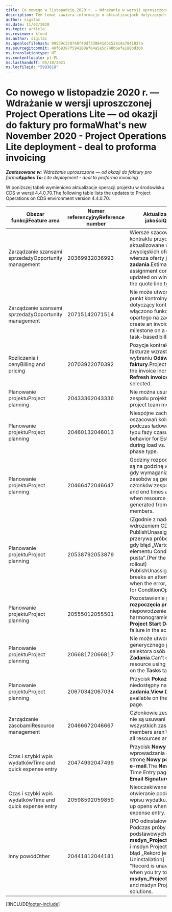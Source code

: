 ```yaml
---
title: Co nowego w listopadzie 2020 r. — Wdrażanie w wersji uproszczonej Project Operations Lite — od okazji do faktury pro forma
description: Ten temat zawiera informacje o aktualizacjach dotyczących jakości dostępnych w wydaniu Project Operations Lite z listopada 2020 r. - dotyczy fakturowania proforma.
author: sigitac
ms.date: 11/02/2020
ms.topic: article
ms.reviewer: kfend
ms.author: sigitac
ms.openlocfilehash: 99539c378748f40df330841dbc52814a7841837a
ms.sourcegitcommit: 40f68387f594180af64a5e5c748b6efa188bd300
ms.translationtype: HT
ms.contentlocale: pl-PL
ms.lasthandoff: 05/10/2021
ms.locfileid: "5993818"
---
```

# <a name="whats-new-november-2020---project-operations-lite-deployment---deal-to-proforma-invoicing"></a><span data-ttu-id="4162d-103">Co nowego w listopadzie 2020 r. — Wdrażanie w wersji uproszczonej Project Operations Lite — od okazji do faktury pro forma</span><span class="sxs-lookup"><span data-stu-id="4162d-103">What's new November 2020 - Project Operations Lite deployment - deal to proforma invoicing</span></span>

<span data-ttu-id="4162d-104">_**Zastosowane w:** Wdrażanie uproszczone — od okazji do faktury pro forma_</span><span class="sxs-lookup"><span data-stu-id="4162d-104">_**Applies To:** Lite deployment - deal to proforma invoicing_</span></span>

<span data-ttu-id="4162d-105">W poniższej tabeli wymieniono aktualizacje operacji projektu w środowisku CDS w wersji 4.4.0.70.</span><span class="sxs-lookup"><span data-stu-id="4162d-105">The following table lists the updates to Project Operations on CDS environment version 4.4.0.70.</span></span>

| <span data-ttu-id="4162d-106">Obszar funkcji</span><span class="sxs-lookup"><span data-stu-id="4162d-106">Feature area</span></span>                 | <span data-ttu-id="4162d-107">Numer referencyjny</span><span class="sxs-lookup"><span data-stu-id="4162d-107">Reference number</span></span> | <span data-ttu-id="4162d-108">Aktualizacja dotycząca jakości</span><span class="sxs-lookup"><span data-stu-id="4162d-108">Quality update</span></span>                                                                                                                                                                    |
|------------------------------|------------------|-----------------------------------------------------------------------------------------------------------------------------------------------------------------------------------|
| <span data-ttu-id="4162d-109">  Zarządzanie szansami sprzedaży</span><span class="sxs-lookup"><span data-stu-id="4162d-109">Opportunity management</span></span>       | <span data-ttu-id="4162d-110">2036993</span><span class="sxs-lookup"><span data-stu-id="4162d-110">2036993</span></span>          | <span data-ttu-id="4162d-111">Wiersze szacowania i wiersze kontraktu przydziału zasobów są aktualizowane w przypadku zwycięskich ofert, gdy typem wiersza oferty jest **Wszystkie zadania**.</span><span class="sxs-lookup"><span data-stu-id="4162d-111">Estimate line and resource   assignment contract lines are updated on winning quotes when the quote line   type is **All tasks**.</span></span>                                                 |
| <span data-ttu-id="4162d-112">  Zarządzanie szansami sprzedaży</span><span class="sxs-lookup"><span data-stu-id="4162d-112">Opportunity management</span></span>       | <span data-ttu-id="4162d-113">2071514</span><span class="sxs-lookup"><span data-stu-id="4162d-113">2071514</span></span>          | <span data-ttu-id="4162d-114">Nie może utworzyć faktury na punkt kontrolny stałej ceny dotyczący kontraktu, na którym włączono funkcję fakturowania opartego na zadaniach.</span><span class="sxs-lookup"><span data-stu-id="4162d-114">Can't create an invoice for a   fixed price milestone on a contract that has task-based billing enabled.</span></span>                                                                          |
| <span data-ttu-id="4162d-115">Rozliczenia i ceny</span><span class="sxs-lookup"><span data-stu-id="4162d-115">Billing and pricing</span></span>          | <span data-ttu-id="4162d-116">2070392</span><span class="sxs-lookup"><span data-stu-id="4162d-116">2070392</span></span>          | <span data-ttu-id="4162d-117">Pozycje kontraktu projektu na fakturze wzrastają po każdym wybraniu **Odśwież transakcje faktury**.</span><span class="sxs-lookup"><span data-stu-id="4162d-117">Project contract lines on the   invoice increase every time **Refresh invoice transactions** is   selected.</span></span>                                                                       |
| <span data-ttu-id="4162d-118">Planowanie projektu</span><span class="sxs-lookup"><span data-stu-id="4162d-118">Project planning</span></span>             | <span data-ttu-id="4162d-119">2043336</span><span class="sxs-lookup"><span data-stu-id="4162d-119">2043336</span></span>          | <span data-ttu-id="4162d-120">Nie można usunąć rekordu członka zespołu projektu.</span><span class="sxs-lookup"><span data-stu-id="4162d-120">Unable to delete a project team member record.</span></span>                                                                                                                                    |
| <span data-ttu-id="4162d-121">Planowanie projektu</span><span class="sxs-lookup"><span data-stu-id="4162d-121">Project planning</span></span>             | <span data-ttu-id="4162d-122">2046013</span><span class="sxs-lookup"><span data-stu-id="4162d-122">2046013</span></span>          | <span data-ttu-id="4162d-123">Niespójne zachowanie dotyczące oszacowań kolumn znaczników podczas ładowania i przy zmianie typu fazy czasu.</span><span class="sxs-lookup"><span data-stu-id="4162d-123">Inconsistent behavior for   Estimates tag columns during load vs. on change of time-phase type.</span></span>                                                                                   |
| <span data-ttu-id="4162d-124">Planowanie projektu</span><span class="sxs-lookup"><span data-stu-id="4162d-124">Project planning</span></span>             | <span data-ttu-id="4162d-125">2046647</span><span class="sxs-lookup"><span data-stu-id="4162d-125">2046647</span></span>          | <span data-ttu-id="4162d-126">Godziny rozpoczęcia i zakończenia są na godzinę wypadane w czasie, gdy wymagania dotyczące zasobów są generowane przez członków zespołu projektu.</span><span class="sxs-lookup"><span data-stu-id="4162d-126">Start and end times are off by   an hour when resource requirements are generated from project team members.</span></span>                                                                      |
| <span data-ttu-id="4162d-127">Planowanie projektu</span><span class="sxs-lookup"><span data-stu-id="4162d-127">Project planning</span></span>             | <span data-ttu-id="4162d-128">2053879</span><span class="sxs-lookup"><span data-stu-id="4162d-128">2053879</span></span>          | <span data-ttu-id="4162d-129">(Zgodnie z nadchodzącym wdrożeniem CDS) PublishUnassignedAssignments przerywa próbę zapisania zadania, gdy błąd „Wartość przekazana dla elementu ConditionOperator.In jest pusta”.</span><span class="sxs-lookup"><span data-stu-id="4162d-129">(Per the upcoming CDS   rollout)   PublishUnassignedAssignments   breaks an attempt to save a task when  the error, "The   value passed for ConditionOperator.In is   empty."</span></span> |
| <span data-ttu-id="4162d-130">Planowanie projektu</span><span class="sxs-lookup"><span data-stu-id="4162d-130">Project planning</span></span>             | <span data-ttu-id="4162d-131">2055501</span><span class="sxs-lookup"><span data-stu-id="4162d-131">2055501</span></span>          | <span data-ttu-id="4162d-132">Pozostawienie pustej **Daty rozpoczęcia projektu** powoduje niepowodzenie w harmonogramie.</span><span class="sxs-lookup"><span data-stu-id="4162d-132">Leaving the **Project Start   Date** empty causes a failure in the schedule.</span></span>                                                                                                      |
| <span data-ttu-id="4162d-133">Planowanie projektu</span><span class="sxs-lookup"><span data-stu-id="4162d-133">Project planning</span></span>             | <span data-ttu-id="4162d-134">2066817</span><span class="sxs-lookup"><span data-stu-id="4162d-134">2066817</span></span>          | <span data-ttu-id="4162d-135">Nie może utworzyć zasobu generycznego przy użyciu selektora osób na karcie **Zadania**.</span><span class="sxs-lookup"><span data-stu-id="4162d-135">Can't create a generic   resource   using the people picker on   the **Tasks** tab.</span></span>                                                                                               |
| <span data-ttu-id="4162d-136">Planowanie projektu</span><span class="sxs-lookup"><span data-stu-id="4162d-136">Project planning</span></span>             | <span data-ttu-id="4162d-137">2067034</span><span class="sxs-lookup"><span data-stu-id="4162d-137">2067034</span></span>          | <span data-ttu-id="4162d-138">Przycisk **Pokaż szczegóły** jest niedostępny na stronie **Szczegóły zadania**.</span><span class="sxs-lookup"><span data-stu-id="4162d-138">**View Details** button isn't available on the **Details of Task** page.</span></span>                                                                                                         |
| <span data-ttu-id="4162d-139">Zarządzanie zasobami</span><span class="sxs-lookup"><span data-stu-id="4162d-139">Resource management</span></span>          | <span data-ttu-id="4162d-140">2046667</span><span class="sxs-lookup"><span data-stu-id="4162d-140">2046667</span></span>          | <span data-ttu-id="4162d-141">Członkowie zespołu generycznego nie są usuwani nawet po spełnieniu wszystkich zasobów.</span><span class="sxs-lookup"><span data-stu-id="4162d-141">Generic team members aren't   deleted even after all resources are fulfilled.</span></span>                                                                                                     |
| <span data-ttu-id="4162d-142">Czas i szybki wpis wydatków</span><span class="sxs-lookup"><span data-stu-id="4162d-142">Time and quick expense entry</span></span> | <span data-ttu-id="4162d-143">2047499</span><span class="sxs-lookup"><span data-stu-id="4162d-143">2047499</span></span>          | <span data-ttu-id="4162d-144">Przycisk **Nowy** na stronie wprowadzania czasu otwiera stronę **Nowy podpis wiadomości e-mail**.</span><span class="sxs-lookup"><span data-stu-id="4162d-144">The **New** button on the Time   Entry page opens the **New Email Signature** page.</span></span>                                                                                               |
| <span data-ttu-id="4162d-145">Czas i szybki wpis wydatków</span><span class="sxs-lookup"><span data-stu-id="4162d-145">Time and quick expense entry</span></span> | <span data-ttu-id="4162d-146">2059859</span><span class="sxs-lookup"><span data-stu-id="4162d-146">2059859</span></span>          | <span data-ttu-id="4162d-147">Nieoczekiwane podręczne otwieranie podczas tworzenia wpisu wydatku.</span><span class="sxs-lookup"><span data-stu-id="4162d-147">Unexpected   pop-up opens when creating an expense entry.</span></span>                                                                                                                         |
| <span data-ttu-id="4162d-148">Inny powód</span><span class="sxs-lookup"><span data-stu-id="4162d-148">Other</span></span>                        | <span data-ttu-id="4162d-149">2044181</span><span class="sxs-lookup"><span data-stu-id="4162d-149">2044181</span></span>          | <span data-ttu-id="4162d-150">[PO odinstalowania programu] — Podczas próby odinstalowania podstawowych rozwiązań   **msdyn_ProjectServiceCore_Patch** i msdyn Project service pojawia się błąd „Rekord jest niedostępny”.</span><span class="sxs-lookup"><span data-stu-id="4162d-150">[PO Uninstallation] - The error,   "Record is unavailable" occurs when you try to uninstall   **msdyn_ProjectServiceCore_Patch** and msdyn Project service core solutions.</span></span>        |


[!INCLUDE[footer-include](../../includes/footer-banner.md)]